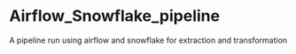# Airflow_Snowflake_pipeline
A pipeline run using airflow and snowflake for extraction and transformation
